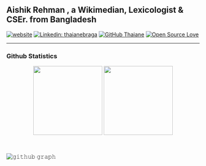 ## Aishik Rehman , a Wikimedian, Lexicologist & CSEr. from Bangladesh <br>
[![website](https://img.shields.io/badge/Website-46a2f1.svg?&style=flat-square&logo=Google-Chrome&logoColor=white&link=https://aishikrehman.com/)](https://aishikrehman.com/) 
[![Linkedin: thaianebraga](https://img.shields.io/badge/-aishikrehman-blue?style=flat-square&logo=Linkedin&logoColor=white&link=https://www.linkedin.com/in/aishikrehman/)](https://www.linkedin.com/in/aishikrehman/)
[![GitHub Thaiane](https://img.shields.io/github/followers/aishikrehman?label=follow&style=social)](https://github.com/aishikrehman)
[![Open Source Love](https://badges.frapsoft.com/os/v1/open-source.svg?v=102)](https://github.com/ellerbrock/open-source-badge/)

<hr/>

### Github Statistics
<div>
  <p align="center">
    <img height="180em" src="https://github-readme-stats-eight-theta.vercel.app/api?username=aishikrehman&show_icons=true&theme=algolia&include_all_commits=true&count_private=true"/>
    <img height="180em" src="https://github-readme-stats-eight-theta.vercel.app/api/top-langs/?username=aishikrehman&layout=compact&langs_count=8&theme=algolia"/>
  </p>
</div>
<br/>

![𝚐𝚒𝚝𝚑𝚞𝚋 𝚐𝚛𝚊𝚙𝚑](https://github-readme-activity-graph.cyclic.app/graph?username=aishikrehman&theme=react-dark&hide_border=true&area=true)

<!--
<p align="center" width="130em" >
  <img  src="https://github-readme-stats.vercel.app/api?username=aishikrehman&show_icons=true&locale=en" alt="aishikrehman" />
  <img  style='margin-right: 5px' src="https://github-readme-streak-stats.herokuapp.com/?user=aishikrehman&" alt="aishikrehman"/></p>
![visitors](https://visitor-badge.laobi.icu/badge?page_id=zaishikrehman)
## 🔧 Technologies & Tools
![](https://img.shields.io/badge/Editor-VS_Code-informational?style=flat&logo=visual-studio-code&logoColor=white&color=6aa6f8)
![](https://img.shields.io/badge/Code-Python-informational?style=flat&logo=python&logoColor=white&color=6aa6f8)
![](https://img.shields.io/badge/Code-JavaScript-informational?style=flat&logo=javascript&logoColor=white&color=6aa6f8)
-->



